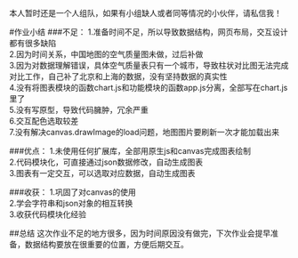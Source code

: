 本人暂时还是一个人组队，如果有小组缺人或者同等情况的小伙伴，请私信我！

#作业小结
###不足：
1.准备时间不足，所以导致数据结构，网页布局，交互设计都有很多缺陷 <br>
2.因为时间关系，中国地图的空气质量图未做，过后补做<br>
3.因为对数据理解错误，具体空气质量表只有一个城市，导致柱状对比图无法完成对比工作，自己补了北京和上海的数据，没有坚持数据的真实性<br>
4.没有将图表模块的函数chart.js和功能模块的函数app.js分离，全部写在chart.js里了<br>
5.没有写原型，导致代码臃肿，冗余严重<br>
6.交互配色选取较差<br>
7.没有解决canvas.drawImage的load问题，地图图片要刷新一次才能加载出来<br>

###优点：
1.未使用任何扩展库，全部用原生js和canvas完成图表绘制<br>
2.代码模块化，可直接通过json数据修改，自动生成图表<br>
3.图表有一定交互，可以选取对应数据，自动生成图表<br>

###收获：
1.巩固了对canvas的使用<br>
2.学会字符串和json对象的相互转换<br>
3.收获代码模块化经验<br>


##总结
这次作业不足的地方很多，因为时间原因没有做完，下次作业会提早准备，数据结构要放在很重要的位置，方便后期交互。


